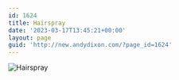 ```yaml
---
id: 1624
title: Hairspray
date: '2023-03-17T13:45:21+00:00'
layout: page
guid: 'http://new.andydixon.com/?page_id=1624'
---
```


![Hairspray](https://i0.wp.com/assets.g8x2.ldn.idrivee2-23.com/posters/Hairspray%2001.jpg?w=1200&ssl=1 "Hairspray")